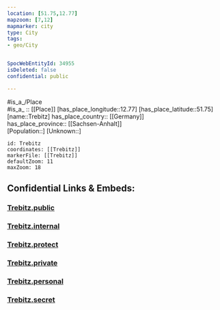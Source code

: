 ```yaml
---
location: [51.75,12.77] 
mapzoom: [7,12] 
mapmarker: city 
type: City
tags:
- geo/City


SpocWebEntityId: 34955
isDeleted: false
confidential: public

---
```

#is_a_/Place  
#is_a_ :: [[Place]] 
[has_place_longitude::12.77] 
[has_place_latitude::51.75] 
[name::Trebitz] 
has_place_country:: [[Germany]]  
has_place_province:: [[Sachsen-Anhalt]]  
[Population::] 
[Unknown::] 


```leaflet
id: Trebitz
coordinates: [[Trebitz]] 
markerFile: [[Trebitz]] 
defaultZoom: 11 
maxZoom: 18
```


## Confidential Links & Embeds: 

### [Trebitz.public](/_public/\Earth\Continent\Europe\Europe~Central\Germany\Germany~East\Sachsen-Anhalt\counties~SA\Wittenberg\cities~Wittenberg\Bad_Schmiedeberg\CityTrebitz.public.md) 

### [Trebitz.internal](/_internal/\Earth\Continent\Europe\Europe~Central\Germany\Germany~East\Sachsen-Anhalt\counties~SA\Wittenberg\cities~Wittenberg\Bad_Schmiedeberg\CityTrebitz.internal.md) 

### [Trebitz.protect](/_protect/\Earth\Continent\Europe\Europe~Central\Germany\Germany~East\Sachsen-Anhalt\counties~SA\Wittenberg\cities~Wittenberg\Bad_Schmiedeberg\CityTrebitz.protect.md) 

### [Trebitz.private](/_private/\Earth\Continent\Europe\Europe~Central\Germany\Germany~East\Sachsen-Anhalt\counties~SA\Wittenberg\cities~Wittenberg\Bad_Schmiedeberg\CityTrebitz.private.md) 

### [Trebitz.personal](/_personal/\Earth\Continent\Europe\Europe~Central\Germany\Germany~East\Sachsen-Anhalt\counties~SA\Wittenberg\cities~Wittenberg\Bad_Schmiedeberg\CityTrebitz.personal.md) 

### [Trebitz.secret](/_secret/\Earth\Continent\Europe\Europe~Central\Germany\Germany~East\Sachsen-Anhalt\counties~SA\Wittenberg\cities~Wittenberg\Bad_Schmiedeberg\CityTrebitz.secret.md)

